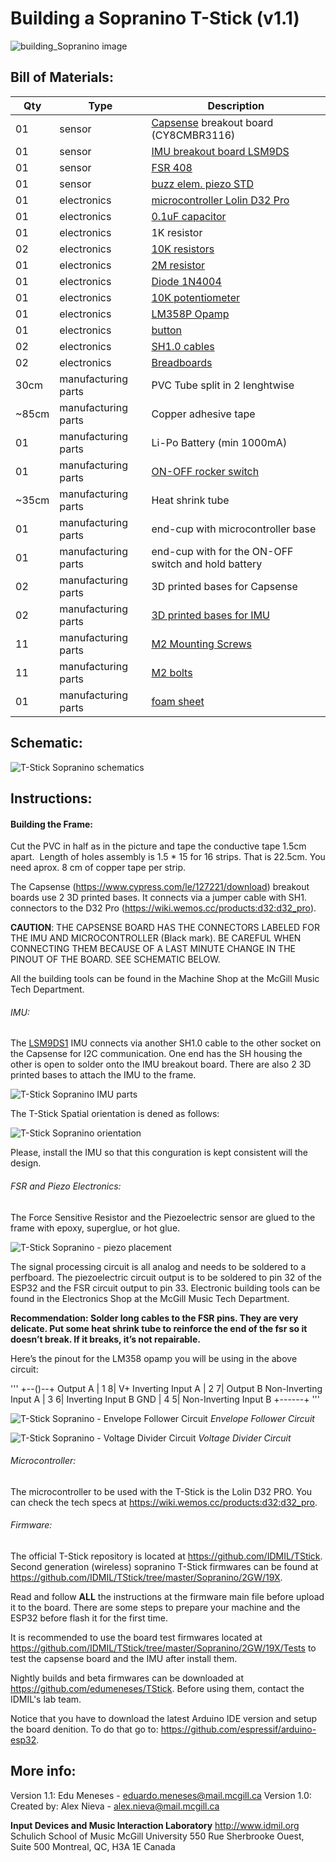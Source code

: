 # Building a Sopranino T-Stick (v1.1)

![building_Sopranino image](/Sopranino/2GW/FW19101/Docs/images/building_Sopranino.jpg "Building a Sopranino T-Stick")


## Bill of Materials:

Qty   | Type                | Description 
------|---------------------|-----------------------------------------------------------------------------------
01    | sensor              | [Capsense](https://www.cypress.com/le/127221/download) breakout board (CY8CMBR3116)
01    | sensor              | [IMU breakout board LSM9DS](https://www.sparkfun.com/products/13284)
01    | sensor              | [FSR 408](https://www.robotshop.com/ca/en/interlink-24-long-fsr.html)
01    | sensor              | [buzz elem. piezo STD](https://www.digikey.ca/product-detail/en/cui-inc/CEB-20D64/102-1126-ND/412385)
01    | electronics         | [microcontroller Lolin D32 Pro](https://wiki.wemos.cc/products:d32:d32_pro)
01    | electronics         | [0.1uF capacitor](https://www.digikey.ca/product-detail/en/kemet/C320C104J5R5TA7301/399-9867-1-ND/3726105)
01    | electronics         | 1K resistor
02    | electronics         | [10K resistors](https://www.digikey.ca/product-detail/en/CFM12JT10K0/S10KHCT-ND/2617547/?itemSeq=307630589)
01    | electronics         | [2M resistor](https://www.digikey.ca/product-detail/en/CFM12JT2M00/S2MHCT-ND/2617413/?itemSeq=307631009)
01    | electronics         | [Diode 1N4004](https://www.digikey.ca/product-detail/en/1N4004-TP/1N4004-TPMSCT-ND/773691/?itemSeq=307634719)
01    | electronics         | [10K potentiometer](https://www.digikey.com/products/en?mpart=PV36W103C01B00&v=118)
01    | electronics         | [LM358P Opamp](https://www.digikey.ca/products/en?keywords=296-1395-5-ND)
01    | electronics         | [button](https://www.digikey.ca/product-detail/en/c-k/PTS125SM43-2-LFS/CKN9100-ND/1146743)
02    | electronics         | [SH1.0 cables](https://www.aliexpress.com/item/32877217306.html)
02    | electronics         | [Breadboards](https://www.digikey.ca/product-detail/en/sparkfun-electronics/PRT-08808/1568-1652-ND/7387401)
30cm  | manufacturing parts | PVC Tube split in 2 lenghtwise
~85cm | manufacturing parts | Copper adhesive tape
01    | manufacturing parts | Li-Po Battery (min 1000mA)
01    | manufacturing parts | [ON-OFF rocker switch](https://www.digikey.ca/product-detail/en/RA1113112R/EG5619-ND/3778055/?itemSeq=307636370)
~35cm | manufacturing parts | Heat shrink tube
01    | manufacturing parts | end-cup with microcontroller base
01    | manufacturing parts | end-cup with for the ON-OFF switch and hold battery
02    | manufacturing parts | 3D printed bases for Capsense
02    | manufacturing parts | [3D printed bases for IMU](/images/SopraninoIMUparts.jpg)
11    | manufacturing parts | [M2 Mounting Screws](https://www.digikey.ca/product-detail/en/MPMS+002+0008+PH/H739-ND/274950/?itemSeq=307635387)
11    | manufacturing parts | [M2 bolts](https://www.digikey.ca/product-detail/en/MHNZ+002+4/H761-ND/274972/?itemSeq=307635458)
01    | manufacturing parts | [foam sheet](https://www.amazon.ca/Craft-Foam-Sheets-Assorted-Colours/dp/B005EQPRM6)


## Schematic:

![T-Stick Sopranino schematics](./images/Sopranino2GW_schematics.png "T-Stick Sopranino schematics")


## Instructions:

#### Building the Frame:

Cut the PVC in half as in the picture and tape the conductive tape 1.5cm apart. 
Length of holes assembly is 1.5 * 15 for 16 strips. That is 22.5cm. You need aprox. 8 cm of copper tape per strip.

The Capsense (https://www.cypress.com/le/127221/download) breakout boards use 2 3D printed bases. It connects via a jumper cable with SH1.
connectors to the D32 Pro (https://wiki.wemos.cc/products:d32:d32_pro).

__CAUTION__: THE CAPSENSE BOARD HAS THE CONNECTORS LABELED FOR THE IMU AND MICROCONTROLLER (Black mark). BE CAREFUL WHEN CONNECTING THEM BECAUSE OF A LAST MINUTE CHANGE IN THE PINOUT OF THE BOARD. SEE SCHEMATIC BELOW.

All the building tools can be found in the Machine Shop at the McGill Music Tech Department.


###### IMU:

The [LSM9DS1](https://www.sparkfun.com/products/13284) IMU connects via another SH1.0 cable to the other socket on the Capsense for I2C communication. One end has the SH housing the other is open to solder onto the IMU breakout board. There are also 2 3D printed bases to attach the IMU to the frame.

![T-Stick Sopranino IMU parts](/Sopranino/2GW/FW19101/Docs/images/SopraninoIMUparts.jpg "T-Stick Sopranino IMU parts")

The T-Stick Spatial orientation is dened as follows:

![T-Stick Sopranino orientation](/Sopranino/2GW/FW19101/Docs/images/T-Stick-Orientation.png "T-Stick Sopranino orientation")

Please, install the IMU so that this conguration is kept consistent will the design.


###### FSR and Piezo Electronics:

The Force Sensitive Resistor and the Piezoelectric sensor are glued to the frame with epoxy, superglue, or hot glue. 

![T-Stick Sopranino - piezo placement](/images/piezo_in_place_h.jpg "T-Stick Sopranino - piezo placement")

The signal processing circuit is all analog and needs to be soldered to a perfboard. The piezoelectric circuit output is to be soldered to pin 32 of the ESP32 and the FSR circuit output to pin 33. Electronic building tools can be found in the Electronics Shop at the McGill Music Tech Department.

__Recommendation: Solder long cables to the FSR pins. They are very delicate. Put some heat shrink tube to reinforce the end of the fsr so it doesn’t break. If it breaks, it’s not repairable.__

Here’s the pinout for the LM358 opamp you will be using in the above circuit:

'''
                      +--()--+
             Output A | 1   8| V+
    Inverting Input A | 2   7| Output B
Non-Inverting Input A | 3   6| Inverting Input B
                  GND | 4   5| Non-Inverting Input B
                      +------+
'''


![T-Stick Sopranino - Envelope Follower Circuit](/images/envelope_follower.png "T-Stick Sopranino - Envelope Follower Circuit")
_Envelope Follower Circuit_

![T-Stick Sopranino - Voltage Divider Circuit](/images/voltage_divider.png "T-Stick Sopranino - Envelope Voltage Divider")
_Voltage Divider Circuit_

###### Microcontroller:

The microcontroller to be used with the T-Stick is the Lolin D32 PRO. You can check the tech specs at https://wiki.wemos.cc/products:d32:d32_pro.

###### Firmware:

The official T-Stick repository is located at https://github.com/IDMIL/TStick. Second generation (wireless) sopranino T-Stick firmwares can be found at https://github.com/IDMIL/TStick/tree/master/Sopranino/2GW/19X. 

Read and follow __ALL__ the instructions at the firmware main file before upload it to the board. There are some steps to prepare your machine and the ESP32 before flash it for the first time.

It is recommended to use the board test firmwares located at https://github.com/IDMIL/TStick/tree/master/Sopranino/2GW/19X/Tests to test the capsense board and the IMU after install them.

Nightly builds and beta firmwares can be downloaded at https://github.com/edumeneses/TStick. Before using them, contact the IDMIL's lab team.

Notice that you have to download the latest Arduino IDE version and setup the board denition. To do that go to: https://github.com/espressif/arduino-esp32.


## More info:

Version 1.1: Edu Meneses - eduardo.meneses@mail.mcgill.ca
Version 1.0: Created by: Alex Nieva - alex.nieva@mail.mcgill.ca

__Input Devices and Music Interaction Laboratory__
http://www.idmil.org
Schulich School of Music
McGill University
550 Rue Sherbrooke Ouest, Suite 500
Montreal, QC, H3A 1E
Canada

